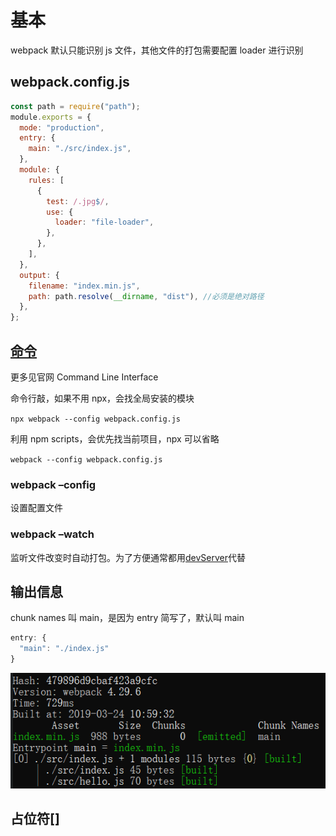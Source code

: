 # 基本

webpack 默认只能识别 js 文件，其他文件的打包需要配置 loader 进行识别

## webpack.config.js

```js
const path = require("path");
module.exports = {
  mode: "production",
  entry: {
    main: "./src/index.js",
  },
  module: {
    rules: [
      {
        test: /.jpg$/,
        use: {
          loader: "file-loader",
        },
      },
    ],
  },
  output: {
    filename: "index.min.js",
    path: path.resolve(__dirname, "dist"), //必须是绝对路径
  },
};
```

## [命令](https://webpack.js.org/api/cli)

更多见官网 Command Line Interface

命令行敲，如果不用 npx，会找全局安装的模块

`npx webpack --config webpack.config.js`

利用 npm scripts，会优先找当前项目，npx 可以省略

`webpack --config webpack.config.js`

### webpack –config

设置配置文件

### webpack –watch

监听文件改变时自动打包。为了方便通常都用[devServer](#_devServer：webpack-dev-server的配置)代替

## 输出信息

chunk names 叫 main，是因为 entry 简写了，默认叫 main

```js
entry: {
  "main": "./index.js"
}
```

![](../images/792db53c05301c1b76c46594f09089b5.png)

## 占位符[]
